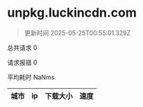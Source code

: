 
  # unpkg.luckincdn.com

  > 更新时间 2025-05-25T00:55:01.329Z
  
  总共请求 0

  请求报错 0

  平均耗时 NaNms

|城市|ip|下载大小|速度|
|-----|----------|---|---|

  